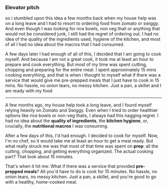 ### Elevator pitch 
so i stumbled upon this idea a few months back when my house help was on a long leave and I had to resort to ordering food from zomato or swiggy. And even though I was looking for rice bowls, non veg thali or anything that would not be considered junk, I still had the regret of ordering out. I had no idea of the quality of the ingredients used, hygiene of the kitchen, and most of all I had no idea about the macros that I had consumed. 

A few days later I had enough of all of this, I decided that I am going to cook myself. And because I am not a great cook, it took me at least an hour to prepare and cook everything. But most of my time was spent cutting, chopping and preparing for the entire meal. I spent approximately 15 mins cooking everything, and that is when i thought to myself what if there was a service that would give me pre-prepped meals that I just have to cook in 15 mins. No hassle, no onion tears, no messy kitchen. Just a pan, a skillet and I am ready with my food

---
A few months ago, my house help took a long leave, and I found myself relying heavily on Zomato and Swiggy. Even when I tried to order healthier options like rice bowls or non-veg thalis, I always had this nagging regret. I had no idea about the **quality of ingredients**, the **kitchen hygiene**, or, crucially, the **nutritional macros** I was consuming.

After a few days of this, I'd had enough. I decided to cook for myself. Now, I'm no chef, so it would take me at least an hour to get a meal ready. But what really struck me was that most of that time was spent on **prep**: all the cutting, chopping, and getting everything organized. The actual cooking part? That took about 15 minutes.

That's when it hit me: What if there was a service that provided **pre-prepped meals**? All you'd have to do is cook for 15 minutes. No hassle, no onion tears, no messy kitchen. Just a pan, a skillet, and you're good to go with a healthy, home-cooked meal.